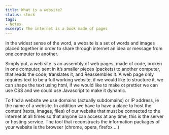 ```yaml
---
title: What is a website?
status: stock
tags: 
- Notes
excerpt: The internet is a book made of pages
---
```


<p>In the widest sense of the word, a website is a set of words and images placed together in order to share through internet an idea or message from one computer to another.</p>

<p>Simply put, a web site is an assembly of web pages, made of code, broken in one computer, sent in it’s smaller pieces (packets)  to  another computer, that reads the code, translates it, and 
Reassembles it. A web page only requires text to be a full working website, if we would like to structure it, we can shape the text using html, if we would like to make ot prettier we can use CSS and we could use Javascript to make it dynamic.</p>

<p>To find a website we use domains (actually subdomains) or IP address, ie the name of a website. In addition we have to have a place to host the content (texts, images, files) of our website that must be connected to the internet at all times so that anyone can access at any time, this is the server or hosting service. The tool that reconstructs the information packages of your website is the browser (chrome, opera, firefox ...)</p>
